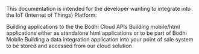This documentation is intended for the developer wanting to integrate into the IoT (Internet of Things) Platform:

Building applications to the the Bodhi Cloud APIs
Building mobile/html applications either as standalone html applications or to be part of Bodhi Mobile
Building a data integration application into your point of sale system to be stored and accessed from our cloud solution
